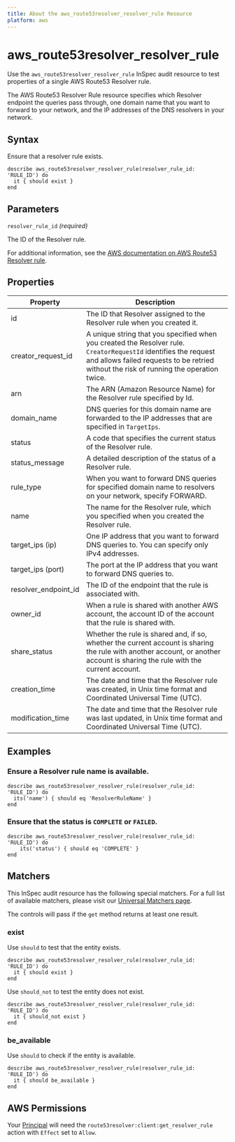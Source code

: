 ```yaml
---
title: About the aws_route53resolver_resolver_rule Resource
platform: aws
---
```


# aws\_route53resolver\_resolver\_rule

Use the `aws_route53resolver_resolver_rule` InSpec audit resource to test properties of a single AWS Route53 Resolver rule.

The AWS Route53 Resolver Rule resource specifies which Resolver endpoint the queries pass through, one domain name that you want to forward to your network, and the IP addresses of the DNS resolvers in your network.

## Syntax

Ensure that a resolver rule exists.

    describe aws_route53resolver_resolver_rule(resolver_rule_id: 'RULE_ID') do
      it { should exist }
    end

## Parameters

`resolver_rule_id` _(required)_

The ID of the Resolver rule.

For additional information, see the [AWS documentation on AWS Route53 Resolver rule](https://docs.aws.amazon.com/AWSCloudFormation/latest/UserGuide/aws-resource-route53resolver-resolverrule.html).

## Properties

| Property | Description|
| --- | --- |
| id | The ID that Resolver assigned to the Resolver rule when you created it. |
| creator_request_id | A unique string that you specified when you created the Resolver rule. `CreatorRequestId` identifies the request and allows failed requests to be retried without the risk of running the operation twice. |
| arn | The ARN (Amazon Resource Name) for the Resolver rule specified by Id. |
| domain_name | DNS queries for this domain name are forwarded to the IP addresses that are specified in `TargetIps`. |
| status | A code that specifies the current status of the Resolver rule. |
| status_message | A detailed description of the status of a Resolver rule. |
| rule_type | When you want to forward DNS queries for specified domain name to resolvers on your network, specify FORWARD. |
| name | The name for the Resolver rule, which you specified when you created the Resolver rule. |
| target_ips (ip) | One IP address that you want to forward DNS queries to. You can specify only IPv4 addresses. |
| target_ips (port) | The port at the IP address that you want to forward DNS queries to. |
| resolver_endpoint_id | The ID of the endpoint that the rule is associated with. |
| owner_id | When a rule is shared with another AWS account, the account ID of the account that the rule is shared with. |
| share_status | Whether the rule is shared and, if so, whether the current account is sharing the rule with another account, or another account is sharing the rule with the current account. |
| creation_time | The date and time that the Resolver rule was created, in Unix time format and Coordinated Universal Time (UTC). |
| modification_time | The date and time that the Resolver rule was last updated, in Unix time format and Coordinated Universal Time (UTC). |

## Examples

### Ensure a Resolver rule name is available.

    describe aws_route53resolver_resolver_rule(resolver_rule_id: 'RULE_ID') do
      its('name') { should eq 'ResolverRuleName' }
    end

### Ensure that the status is `COMPLETE` or `FAILED`.

    describe aws_route53resolver_resolver_rule(resolver_rule_id: 'RULE_ID') do
        its('status') { should eq 'COMPLETE' }
    end

## Matchers

This InSpec audit resource has the following special matchers. For a full list of available matchers, please visit our [Universal Matchers page](https://www.inspec.io/docs/reference/matchers/).

The controls will pass if the `get` method returns at least one result.

### exist

Use `should` to test that the entity exists.

    describe aws_route53resolver_resolver_rule(resolver_rule_id: 'RULE_ID') do
      it { should exist }
    end

Use `should_not` to test the entity does not exist.

    describe aws_route53resolver_resolver_rule(resolver_rule_id: 'RULE_ID') do
      it { should_not exist }
    end

### be_available

Use `should` to check if the entity is available.

    describe aws_route53resolver_resolver_rule(resolver_rule_id: 'RULE_ID') do
      it { should be_available }
    end

## AWS Permissions

Your [Principal](https://docs.aws.amazon.com/IAM/latest/UserGuide/intro-structure.html#intro-structure-principal) will need the `route53resolver:client:get_resolver_rule` action with `Effect` set to `Allow`.